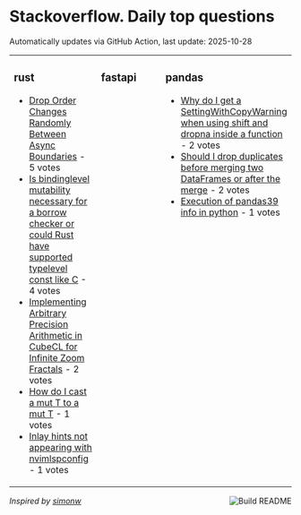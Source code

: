 # Stackoverflow. Daily top questions 

Automatically updates via GitHub Action, last update: <!-- date starts -->2025-10-28<!-- date ends -->


<table><tr><td valign="top" width="33%">

### rust
<!-- rust starts -->
* [Drop Order Changes Randomly Between Async Boundaries](https://stackoverflow.com/questions/79802053/drop-order-changes-randomly-between-async-boundaries) - 5 votes
* [Is bindinglevel mutability necessary for a borrow checker or could Rust have supported typelevel const like C](https://stackoverflow.com/questions/79802306/is-binding-level-mutability-necessary-for-a-borrow-checker-or-could-rust-have-s) - 4 votes
* [Implementing Arbitrary Precision Arithmetic in CubeCL for Infinite Zoom Fractals](https://stackoverflow.com/questions/79802155/implementing-arbitrary-precision-arithmetic-in-cubecl-for-infinite-zoom-fractals) - 2 votes
* [How do I cast a mut T to a mut T](https://stackoverflow.com/questions/79802649/how-do-i-cast-a-mut-t-to-a-mut-t) - 1 votes
* [Inlay hints not appearing with nvimlspconfig](https://stackoverflow.com/questions/79801464/inlay-hints-not-appearing-with-nvim-lspconfig) - 1 votes
<!-- rust ends -->
</td><td valign="top" width="34%">


### fastapi
<!-- fastapi starts -->

<!-- fastapi ends -->
</td><td valign="top" width="34%">


### pandas
<!-- pandas starts -->
* [Why do I get a SettingWithCopyWarning when using shift and dropna inside a function](https://stackoverflow.com/questions/79802076/why-do-i-get-a-settingwithcopywarning-when-using-shift-and-dropna-inside-a-funct) - 2 votes
* [Should I drop duplicates before merging two DataFrames or after the merge](https://stackoverflow.com/questions/79802715/should-i-drop-duplicates-before-merging-two-dataframes-or-after-the-merge) - 2 votes
* [Execution of pandas39 info in python](https://stackoverflow.com/questions/79802909/execution-of-pandas-info-in-python) - 1 votes
<!-- pandas ends -->
</td></tr></table>

<a href="https://github.com/hp0404/hp0404/actions"><img src="https://github.com/hp0404/hp0404/workflows/Build%20README/badge.svg" align="right" alt="Build README"></a> <p>*Inspired by  [simonw](https://github.com/simonw/simonw)*</p>
